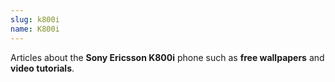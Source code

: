 ```yaml
---
slug: k800i
name: K800i
---
```

<p>Articles about the <strong>Sony Ericsson K800i</strong> phone such as <strong>free wallpapers</strong> and <strong>video tutorials</strong>.</p>
